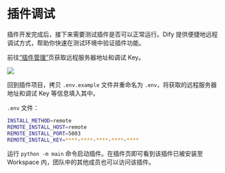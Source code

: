 # 插件调试

插件开发完成后，接下来需要测试插件是否可以正常运行。Dify 提供便捷地远程调试方式，帮助你快速在测试环境中验证插件功能。

前往[“插件管理”](https://cloud.dify.ai/plugins)页获取远程服务器地址和调试 Key。

![](https://assets-docs.dify.ai/2025/04/2779338a43687f3e00155baccdd6d06c.png)

回到插件项目，拷贝 `.env.example` 文件并重命名为 `.env`，将获取的远程服务器地址和调试 Key 等信息填入其中。

`.env` 文件：

```bash
INSTALL_METHOD=remote
REMOTE_INSTALL_HOST=remote
REMOTE_INSTALL_PORT=5003
REMOTE_INSTALL_KEY=****-****-****-****-****
```

运行 `python -m main` 命令启动插件。在插件页即可看到该插件已被安装至 Workspace 内，团队中的其他成员也可以访问该插件。

<figure><img src="https://assets-docs.dify.ai/2024/12/ec26e5afc57bbfeb807719638f603807.png" alt=""><figcaption></figcaption></figure>
